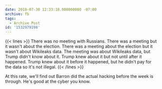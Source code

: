 ```yaml
---
date: 2018-07-30 12:33:18.000000000 -07:00
archive: fb
tags: 
  - Archive Post
id: '1532979198'
---
```


{{< lines >}}
There was no meeting with Russians.
There was a meeting but it wasn't about the election.
There was a meeting about the election but it wasn't about Wikileaks data.
The meeting was about Wikileaks data, but Trump didn't know about it. 
Trump knew about it but not until after it happened.
Trump knew about it before it happened, but he didn't pay for the data so it's not illegal.
{{< /lines >}}

At this rate, we'll find out Barron did the actual hacking before the week is through. He's good at the cyber you know.
